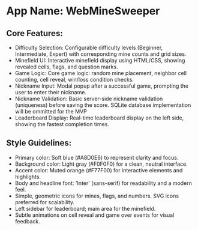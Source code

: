 # **App Name**: WebMineSweeper

## Core Features:

- Difficulty Selection: Configurable difficulty levels (Beginner, Intermediate, Expert) with corresponding mine counts and grid sizes.
- Minefield UI: Interactive minefield display using HTML/CSS, showing revealed cells, flags, and question marks.
- Game Logic: Core game logic: random mine placement, neighbor cell counting, cell reveal, win/loss condition checks.
- Nickname Input: Modal popup after a successful game, prompting the user to enter their nickname.
- Nickname Validation: Basic server-side nickname validation (uniqueness) before saving the score. SQLite database implementation will be ommitted for the MVP
- Leaderboard Display: Real-time leaderboard display on the left side, showing the fastest completion times.

## Style Guidelines:

- Primary color: Soft blue (#A8D0E6) to represent clarity and focus.
- Background color: Light gray (#F0F0F0) for a clean, neutral interface.
- Accent color: Muted orange (#F77F00) for interactive elements and highlights.
- Body and headline font: 'Inter' (sans-serif) for readability and a modern feel.
- Simple, geometric icons for mines, flags, and numbers. SVG icons preferred for scalability.
- Left sidebar for leaderboard; main area for the minefield.
- Subtle animations on cell reveal and game over events for visual feedback.